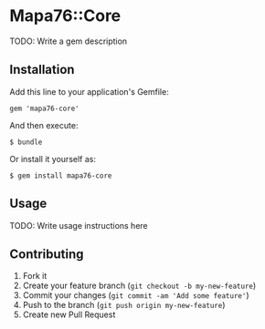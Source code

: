 # Mapa76::Core

TODO: Write a gem description

## Installation

Add this line to your application's Gemfile:

    gem 'mapa76-core'

And then execute:

    $ bundle

Or install it yourself as:

    $ gem install mapa76-core

## Usage

TODO: Write usage instructions here

## Contributing

1. Fork it
2. Create your feature branch (`git checkout -b my-new-feature`)
3. Commit your changes (`git commit -am 'Add some feature'`)
4. Push to the branch (`git push origin my-new-feature`)
5. Create new Pull Request
